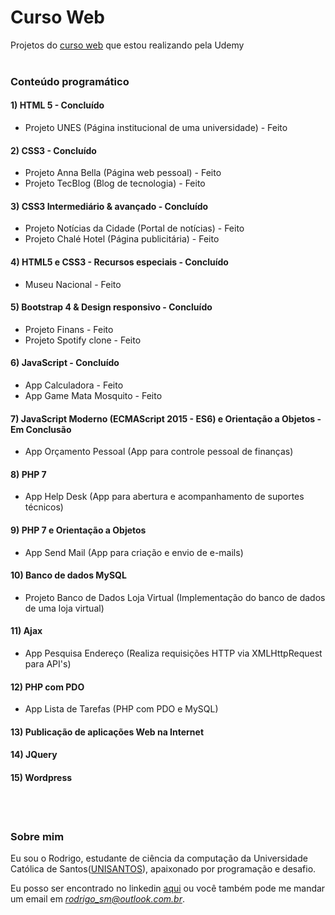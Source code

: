 ﻿# Curso Web
Projetos do [curso web](https://www.udemy.com/web-completo/) que estou realizando pela Udemy
<br></br>
### Conteúdo programático
#### 1) HTML 5 - Concluído
- Projeto UNES (Página institucional de uma universidade) - Feito

#### 2) CSS3 - Concluído
- Projeto Anna Bella (Página web pessoal) - Feito
- Projeto TecBlog (Blog de tecnologia) - Feito

#### 3) CSS3 Intermediário & avançado - Concluído
- Projeto Notícias da Cidade (Portal de notícias) - Feito
- Projeto Chalé Hotel (Página publicitária) - Feito

#### 4) HTML5 e CSS3 - Recursos especiais - Concluído
- Museu Nacional - Feito

#### 5) Bootstrap 4 & Design responsivo - Concluído
- Projeto Finans - Feito
- Projeto Spotify clone - Feito

#### 6) JavaScript - Concluído
- App Calculadora - Feito
- App Game Mata Mosquito - Feito

#### 7) JavaScript Moderno (ECMAScript 2015 - ES6) e Orientação a Objetos - Em Conclusão
- App Orçamento Pessoal (App para controle pessoal de finanças)

#### 8) PHP 7
- App Help Desk (App para abertura e acompanhamento de suportes técnicos)

#### 9) PHP 7 e Orientação a Objetos
- App Send Mail (App para criação e envio de e-mails)

#### 10) Banco de dados MySQL
- Projeto Banco de Dados Loja Virtual (Implementação do banco de dados de uma loja virtual)

#### 11) Ajax
- App Pesquisa Endereço (Realiza requisições HTTP via XMLHttpRequest para API's)

#### 12) PHP com PDO
- App Lista de Tarefas (PHP com PDO e MySQL)

#### 13) Publicação de aplicações Web na Internet

#### 14) JQuery

#### 15) Wordpress
<br></br>
### Sobre mim
Eu sou o Rodrigo, estudante de ciência da computação da Universidade Católica de Santos([UNISANTOS](https://www.unisantos.br/)), apaixonado por programação e desafio.

Eu posso ser encontrado no linkedin [aqui](https://www.linkedin.com/in/rodrigo-s-4b7096aa/) ou você também pode me mandar um email em *rodrigo_sm@outlook.com.br*. 
